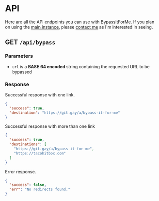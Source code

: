 # API

Here are all the API endpoints you can use with BypassItForMe. If you plan on using the [main instance](https://bifm.tacohitbox.com), please [contact me](https://tacohitbox.com/) as I'm interested in seeing.

## GET ``/api/bypass``

### Parameters

- ``url`` is a **BASE 64 encoded** string containing the requested URL to be bypassed

### Response

Successful response with one link.

```json
{
  "success": true,
  "destination": "https://git.gay/a/bypass-it-for-me"
}
```

Successful response with more than one link
```json
{
  "success": true,
  "destinations": [
    "https://git.gay/a/bypass-it-for-me",
    "https://tacohitbox.com"
  ]
}
```

Error response.

```json
{
  "success": false,
  "err": "No redirects found."
}
```
